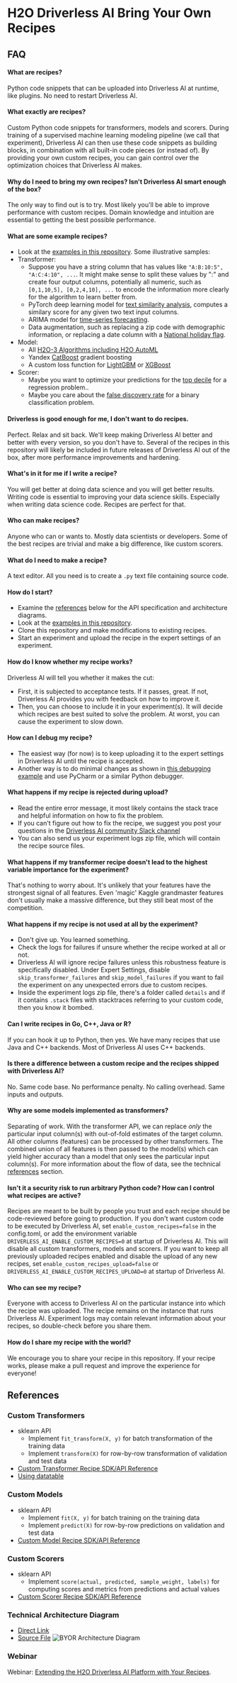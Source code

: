 # H2O Driverless AI Bring Your Own Recipes
## FAQ
  #### What are recipes?
  Python code snippets that can be uploaded into Driverless AI at runtime, like plugins. No need to restart Driverless AI.
  #### What exactly are recipes?
  Custom Python code snippets for transformers, models and scorers. During training of a supervised machine learning modeling pipeline (we call that experiment), Driverless AI can then use these code snippets as building blocks, in combination with all built-in code pieces (or instead of). By providing your own custom recipes, you can gain control over the optimization choices that Driverless AI makes.
  #### Why do I need to bring my own recipes? Isn't Driverless AI smart enough of the box?
  The only way to find out is to try. Most likely you'll be able to improve performance with custom recipes. Domain knowledge and intuition are essential to getting the best possible performance.
  #### What are some example recipes?
  * Look at the [examples in this repository](https://github.com/h2oai/driverlessai-recipes/blob/master/README.md#sample-recipes). Some illustrative samples:
  * Transformer:
    * Suppose you have a string column that has values like `"A:B:10:5", "A:C:4:10", ...`. It might make sense to split these values by ":" and create four output columns, potentially all numeric, such as `[0,1,10,5], [0,2,4,10], ...` to encode the information more clearly for the algorithm to learn better from.
    * PyTorch deep learning model for [text similarity analysis](https://github.com/h2oai/driverlessai-recipes/blob/master/transformers/nlp/text_embedding_similarity_transformers.py), computes a similary score for any given two text input columns.
    * ARIMA model for [time-series forecasting](https://github.com/h2oai/driverlessai-recipes/blob/master/transformers/timeseries/auto_arima_forecast.py).
    * Data augmentation, such as replacing a zip code with demographic information, or replacing a date column with a [National holiday flag](https://github.com/h2oai/driverlessai-recipes/blob/master/transformers/augmentation/singapore_public_holidays.py).
  * Model:
    * All [H2O-3 Algorithms including H2O AutoML](https://github.com/h2oai/driverlessai-recipes/blob/master/models/algorithms/h2o-3-models.py)
    * Yandex [CatBoost](https://github.com/h2oai/driverlessai-recipes/blob/master/models/algorithms/catboost.py) gradient boosting
    * A custom loss function for [LightGBM](https://github.com/h2oai/driverlessai-recipes/blob/master/models/custom_loss/lightgbm_with_custom_loss.py) or [XGBoost](https://github.com/h2oai/driverlessai-recipes/blob/master/models/custom_loss/xgboost_with_custom_loss.py)
  * Scorer:
    * Maybe you want to optimize your predictions for the [top decile](https://github.com/h2oai/driverlessai-recipes/blob/master/scorers/regression/top_decile.py) for a regression problem..
    * Maybe you care about the [false discovery rate](https://github.com/h2oai/driverlessai-recipes/blob/master/scorers/classification/binary/false_discovery_rate.py) for a binary classification problem.
  #### Driverless is good enough for me, I don't want to do recipes.
  Perfect. Relax and sit back. We'll keep making Driverless AI better and better with every version, so you don't have to.
  Several of the recipes in this repository will likely be included in future releases of Driverless AI out of the box, after more performance improvements and hardening.
  #### What's in it for me if I write a recipe?
  You will get better at doing data science and you will get better results. Writing code is essential to improving your data science skills. Especially when writing data science code. Recipes are perfect for that.
  #### Who can make recipes?
  Anyone who can or wants to. Mostly data scientists or developers. Some of the best recipes are trivial and make a big difference, like custom scorers.
  #### What do I need to make a recipe?
  A text editor. All you need is to create a `.py` text file containing source code.
  #### How do I start?
  * Examine the [references](https://github.com/h2oai/driverlessai-recipes#reference-guide) below for the API specification and architecture diagrams.
  * Look at the [examples in this repository](https://github.com/h2oai/driverlessai-recipes/blob/master/README.md#sample-recipes).
  * Clone this repository and make modifications to existing recipes.
  * Start an experiment and upload the recipe in the expert settings of an experiment.
  #### How do I know whether my recipe works?
  Driverless AI will tell you whether it makes the cut:
  * First, it is subjected to acceptance tests. If it passes, great. If not, Driverless AI provides you with feedback on how to improve it.
  * Then, you can choose to include it in your experiment(s). It will decide which recipes are best suited to solve the problem. At worst, you can cause the experiment to slow down.
  #### How can I debug my recipe?
  * The easiest way (for now) is to keep uploading it to the expert settings in Driverless AI until the recipe is accepted.
  * Another way is to do minimal changes as shown in [this debugging example](./transformers/how_to_debug_transformer.py) and use PyCharm or a similar Python debugger.
  #### What happens if my recipe is rejected during upload?
  * Read the entire error message, it most likely contains the stack trace and helpful information on how to fix the problem.
  * If you can't figure out how to fix the recipe, we suggest you post your questions in the [Driverless AI community Slack channel](https://www.h2o.ai/community/driverless-ai-community/#chat)
  * You can also send us your experiment logs zip file, which will contain the recipe source files.
  #### What happens if my transformer recipe doesn't lead to the highest variable importance for the experiment?
  That's nothing to worry about. It's unlikely that your features have the strongest signal of all features. Even 'magic' Kaggle grandmaster features don't usually make a massive difference, but they still beat most of the competition. 
  #### What happens if my recipe is not used at all by the experiment?
  * Don't give up. You learned something.
  * Check the logs for failures if unsure whether the recipe worked at all or not.
  * Driverless AI will ignore recipe failures unless this robustness feature is specifically disabled. Under Expert Settings, disable `skip_transformer_failures` and `skip_model_failures` if you want to fail the experiment on any unexpected errors due to custom recipes.
  * Inside the experiment logs zip file, there's a folder called `details` and if it contains `.stack` files with stacktraces referring to your custom code, then you know it bombed.
  #### Can I write recipes in Go, C++, Java or R?
  If you can hook it up to Python, then yes. We have many recipes that use Java and C++ backends. Most of Driverless AI uses C++ backends.
  #### Is there a difference between a custom recipe and the recipes shipped with Driverless AI?
  No. Same code base. No performance penalty. No calling overhead. Same inputs and outputs.
  #### Why are some models implemented as transformers?
  Separating of work. With the transformer API, we can replace *only* the particular input column(s) with out-of-fold estimates of the target column. All other columns (features) can be processed by other transformers. The combined union of all features is then passed to the model(s) which can yield higher accuracy than a model that only sees the particular input column(s). For more information about the flow of data, see the technical [references](https://github.com/h2oai/driverlessai-recipes#reference-guide) section.
  #### Isn't it a security risk to run arbitrary Python code? How can I control what recipes are active?
  Recipes are meant to be built by people you trust and each recipe should be code-reviewed before going to production. If you don't want custom code to be executed by Driverless AI, set `enable_custom_recipes=false` in the config.toml, or add the environment variable `DRIVERLESS_AI_ENABLE_CUSTOM_RECIPES=0` at startup of Driverless AI. This will disable all custom transformers, models and scorers. If you want to keep all previously uploaded recipes enabled and disable the upload of any new recipes, set `enable_custom_recipes_upload=false` or `DRIVERLESS_AI_ENABLE_CUSTOM_RECIPES_UPLOAD=0` at startup of Driverless AI.
  #### Who can see my recipe?
  Everyone with access to Driverless AI on the particular instance into which the recipe was uploaded. The recipe remains on the instance that runs Driverless AI. Experiment logs may contain relevant information about your recipes, so double-check before you share them.
  #### How do I share my recipe with the world?
  We encourage you to share your recipe in this repository. If your recipe works, please make a pull request and improve the experience for everyone!
    
## References
### Custom Transformers
  * sklearn API
    * Implement `fit_transform(X, y)` for batch transformation of the training data
    * Implement `transform(X)` for row-by-row transformation of validation and test data
  * [Custom Transformer Recipe SDK/API Reference](transformers/transformer_template.py)
  * [Using datatable](https://datatable.readthedocs.io/en/latest/using-datatable.html)
### Custom Models
  * sklearn API
    * Implement `fit(X, y)` for batch training on the training data
    * Implement `predict(X)` for row-by-row predictions on validation and test data
  * [Custom Model Recipe SDK/API Reference](models/model_template.py)
### Custom Scorers
  * sklearn API
    * Implement `score(actual, predicted, sample_weight, labels)` for computing scores and metrics from predictions and actual values
  * [Custom Scorer Recipe SDK/API Reference](scorers/scorer_template.py)
### Technical Architecture Diagram
  * [Direct Link](https://raw.githubusercontent.com/h2oai/driverlessai-recipes/master/reference/DriverlessAI_BYOR.png)
  * [Source File](https://raw.githubusercontent.com/h2oai/driverlessai-recipes/master/reference/DriverlessAI_BYOR.drawio)
  ![BYOR Architecture Diagram](reference/DriverlessAI_BYOR.png)
### Webinar
Webinar: [Extending the H2O Driverless AI Platform with Your Recipes](https://www.brighttalk.com/webcast/16463/360533/extending-the-h2o-driverless-ai-platform-with-your-recipes).

